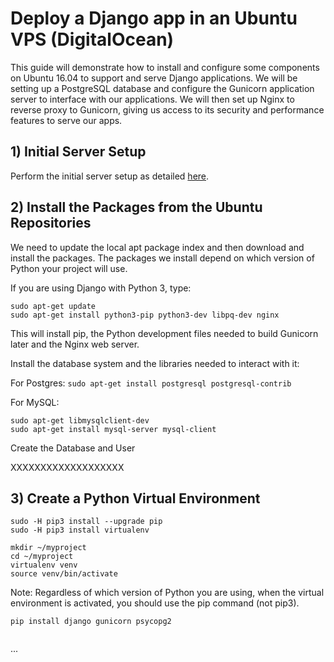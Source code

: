 # Deploy a Django app in an Ubuntu VPS (DigitalOcean)

This guide will demonstrate how to install and configure some components on Ubuntu 16.04 to support and serve Django applications. We will be setting up a PostgreSQL database and configure the Gunicorn application server to interface with our applications. We will then set up Nginx to reverse proxy to Gunicorn, giving us access to its security and performance features to serve our apps.

## 1) Initial Server Setup

Perform the initial server setup as detailed [here](general/server-setup.md).

## 2) Install the Packages from the Ubuntu Repositories

We need to update the local apt package index and then download and install the packages. The packages we install depend on which version of Python your project will use.

If you are using Django with Python 3, type:
```
sudo apt-get update
sudo apt-get install python3-pip python3-dev libpq-dev nginx
```

This will install pip, the Python development files needed to build Gunicorn later and the Nginx web server.

Install the database system and the libraries needed to interact with it:

For Postgres: `sudo apt-get install postgresql postgresql-contrib`

For MySQL: 
```
sudo apt-get libmysqlclient-dev
sudo apt-get install mysql-server mysql-client
```

Create the Database and User

XXXXXXXXXXXXXXXXXXX

## 3) Create a Python Virtual Environment

```
sudo -H pip3 install --upgrade pip
sudo -H pip3 install virtualenv
```

```
mkdir ~/myproject
cd ~/myproject
virtualenv venv
source venv/bin/activate
```

Note: Regardless of which version of Python you are using, when the virtual environment is activated, you should use the pip command (not pip3).

```
pip install django gunicorn psycopg2
```

```

```
...
